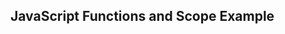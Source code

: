 <!DOCTYPE html>
<html>
<head>
  <title>JavaScript Functions and Scope</title>
  <script>
    
    function addNumbers(x, y) {
      let sum = x + y;
      console.log("Addition:", sum);
    }
    addNumbers(10, 5);
    const multiply = function(a, b) {
      let product = a * b;
      console.log("Multiplication:", product);
    };
    multiply(4, 6);

    const subtract = (a, b) => {
      let result = a - b;
      console.log("Subtraction:", result);
    };
    subtract(20, 7);
    
    function divide(a, b) {
      if (b === 0) {
        return "Cannot divide by zero";
      }
      return a / b;
    }
    let divisionResult = divide(10, 2);
    console.log("Division Result:", divisionResult);

    let globalVar = "I am a Global Variable"; 

    function showScope() {
      let localVar = "I am a Local Variable"; 
      console.log(globalVar);
      console.log(localVar);  
    }

    showScope();
    console.log(globalVar);

  </script>
</head>
<body>
  <h2>JavaScript Functions and Scope Example</h2> 
</body>
</html>
